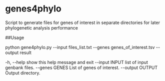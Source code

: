 # genes4phylo
Script to generate files for genes of interest in separate directories for later phylogenetic analysis performance

##Usage

python gene4phylo.py --input files_list.txt --genes genes_of_interest.tsv --output result

  -h, --help       show this help message and exit
  --input INPUT    list of input genbank files.
  --genes GENES    List of genes of interest.
  --output OUTPUT  Output directory.
